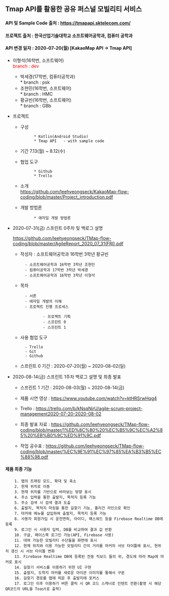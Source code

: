 ## Tmap API를 활용한 공유 퍼스널 모빌리티 서비스   
#### API 및 Sample Code 출처 : https://tmapapi.sktelecom.com/
#### 프로젝트 출처 : 한국산업기술대학교 소프트웨어공학과, 컴퓨터 공학과   
#### API 변경 일자 : 2020-07-20(월) [KakaoMap API -> Tmap API]   

- 이형석(16학번, 소프트웨어)   
		<span style="color:#FF0000">branch : dev</span>

	- 박세경(17학번, 컴퓨터공학과)   
				* branch : psk
	- 조현민(16학번, 소프트웨어)   
				* branch : HMC
	- 황규빈(16학번, 소프트웨어)   
				* branch : GBb


- 프로젝트   

	- 구성   

				* Kotlin(Android Studio)   
				* Tmap API   - with sample code   

	- 기간 7.13(월) ~ 8.12(수)   

	- 협업 도구   

				* Github   
				* Trello   
		
	- 소개   
				<https://github.com/leehyeongseck/KakaoMap-flow-coding/blob/master/Project_introduction.pdf>   
				
	- 개발 방법론   
	
				* 애자일 개발 방법론   

- 2020-07-31(금) 스프린트 0주차 및 백로그 설명   


	<https://github.com/leehyeongseck/TMap-flow-coding/blob/master/AgileReport_2020_07_31(FRI).pdf>   

	- 작성자 : 소프트웨어공학과 16학번 3학년 황규빈   

			- 소프트웨어공학과 16학번 3학년 조현민   
			- 컴퓨터공학과 17학번 3학년 박세경   
			- 소프트웨어공학과 16학번 3학년 이형석   

	- 목차   

			- 서론   
			- 애자일 개발의 이해   
			- 프로젝트 진행 프로세스   

					- 프로젝트 기획   
					- 스프린트 0   
					- 스프린트 1   

	- 사용 협업 도구   

			- Trello   
			- Git   
			- Github   

	- 스프린트 0 기간 : 2020-07-20(월) ~ 2020-08-02(일)   


- 2020-08-14(금) 스프린트 1주차 백로그 설명 및 최종 발표   

	- 스프린트 1 기간 : 2020-08-03(월) ~ 2020-08-14(금)   

	- 제품 시연 영상 : <https://www.youtube.com/watch?v=ktHRSrwHqg4>   

	- Trello : <https://trello.com/b/kNsqNjrU/agile-scrum-project-management2020-07-20-2020-08-02>   

	- 최종 발표 자료 : <https://github.com/leehyeongseck/TMap-flow-coding/blob/master/1%ED%8C%80%20%EC%B5%9C%EC%A2%85%20%EB%B0%9C%ED%91%9C.pdf>   

	- 작업 공수표 : <https://github.com/leehyeongseck/TMap-flow-coding/blob/master/%EC%9E%91%EC%97%85%EA%B3%B5%EC%88%98.pdf>   


#### 제품 최종 기능   
		1. 맵의 트래킹 모드, 확대 및 축소   
		2. 현재 위치로 이동   
		3. 현재 위치를 기반으로 바라보는 방향 표시   
		4. 주소 입력을 통한 출발지, 목적지 등록 기능   
		5. 주소 검색 시 검색 결과 도출   
		6. 출발지, 목적지 마킹을 통한 길찾기 기능, 폴리건 라인으로 확인   
		7. 마커에 메뉴를 삽입하여 출발지, 목적지 등록 가능   
		8. 사용자 회원가입 시 운전면허, 아이디, 패스워드 등을 Firebase Realtime DB에 등록   
		9. 로그인 시 사용자 입력, DB를 비교하여 결과 값 반환   
		10. 구글, 페이스북 로그인 가능(API, Firebase 사용)   
		11. 대여 가능한 모빌리티 수단들을 화면에 표시   
		12. 현재 위치와 이용 가능한 모빌리티 간의 거리를 마커의 서브 타이틀에 표시, 현위치 갱신 시 서브 타이틀 변화   
		13. Firebase Realtime DB에 등록된 전동 킥보드 들의 위, 경도에 따라 Map에 마커로 표시   
		14. 길찾기 서비스를 이용하기 위한 UI 구현   
		15. 출발지, 도착지 마커를 새로운 아이콘 이미지를 통해서 구분   
		16. 길찾기 경로를 맵에 띄운 후 출발지에 포커스   
		17. 로그인 이후 이용하기 버튼 클릭 시 QR 코드 스캐너로 인텐트 전환(촬영 시 해당 QR코드의 URL을 Toast로 출력)   

